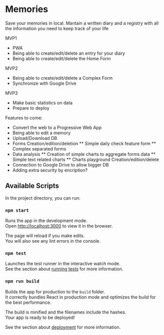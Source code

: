 # Memories

Save your memories in local. Mantain a written diary and a registry with all the information you need to keep track of your life

MVP1
* PWA
* Being able to create/edit/delete an entry for your diary
* Being able to create/edit/delete the Home Form

MVP2
* Being able to create/edit/delete a Complex Form
* Synchronize with Google Drive

MVP3
* Make basic statistics on data
* Prepare to deploy

Features to come:
* Convert the web to a Progressive Web App
* Being able to edit a memory
* Upload/Download DB
* Forms Creation/edition/deletion
** Simple daily check feature form
** Complex separated forms
* Data analysis
** Creation of simple charts to aggregate forms data
** Simple text related charts
** Charts playground Creation/edition/delete
* Connection to Google Drive to allow bigger DB
* Adding extra security by encription?


## Available Scripts

In the project directory, you can run:

### `npm start`

Runs the app in the development mode.\
Open [http://localhost:3000](http://localhost:3000) to view it in the browser.

The page will reload if you make edits.\
You will also see any lint errors in the console.

### `npm test`

Launches the test runner in the interactive watch mode.\
See the section about [running tests](https://facebook.github.io/create-react-app/docs/running-tests) for more information.

### `npm run build`

Builds the app for production to the `build` folder.\
It correctly bundles React in production mode and optimizes the build for the best performance.

The build is minified and the filenames include the hashes.\
Your app is ready to be deployed!

See the section about [deployment](https://facebook.github.io/create-react-app/docs/deployment) for more information.
